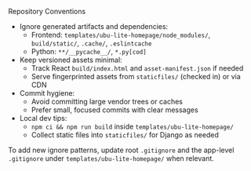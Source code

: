 Repository Conventions

- Ignore generated artifacts and dependencies:
  - Frontend: `templates/ubu-lite-homepage/node_modules/`, `build/static/`, `.cache/`, `.eslintcache`
  - Python: `**/__pycache__/`, `*.py[cod]`
- Keep versioned assets minimal:
  - Track React `build/index.html` and `asset-manifest.json` if needed
  - Serve fingerprinted assets from `staticfiles/` (checked in) or via CDN
- Commit hygiene:
  - Avoid committing large vendor trees or caches
  - Prefer small, focused commits with clear messages
- Local dev tips:
  - `npm ci && npm run build` inside `templates/ubu-lite-homepage/`
  - Collect static files into `staticfiles/` for Django as needed

To add new ignore patterns, update root `.gitignore` and the app-level `.gitignore` under `templates/ubu-lite-homepage/` when relevant.

